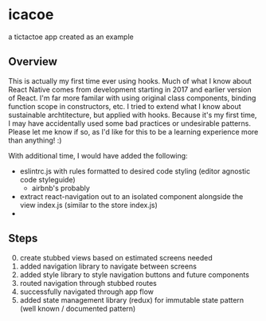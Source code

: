 # icacoe

a tictactoe app created as an example

## Overview

This is actually my first time ever using hooks. Much of what I know about React Native comes from development starting in 2017 and earlier version of React. I'm far more
familar with using original class components, binding function scope in constructors, etc. I tried to extend what I know about sustainable archtitecture, but applied with hooks.
Because it's my first time, I may have accidentally used some bad practices or undesirable patterns. Please let me know if so, as I'd like for this to be a learning experience more than anything! :)

With additional time, I would have added the following:
- eslintrc.js with rules formatted to desired code styling (editor agnostic code styleguide)
  - airbnb's probably
- extract react-navigation out to an isolated component alongside the view index.js (similar to the store index.js)
- 

## Steps
0. create stubbed views based on estimated screens needed
0. added navigation library to navigate between screens
0. added style library to style navigation buttons and future components
0. routed navigation through stubbed routes
0. successfully navigated through app flow
0. added state management library (redux) for immutable state pattern (well known / documented pattern)